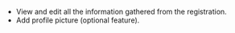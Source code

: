 - View and edit all the information gathered from the registration.
- Add profile picture (optional feature).